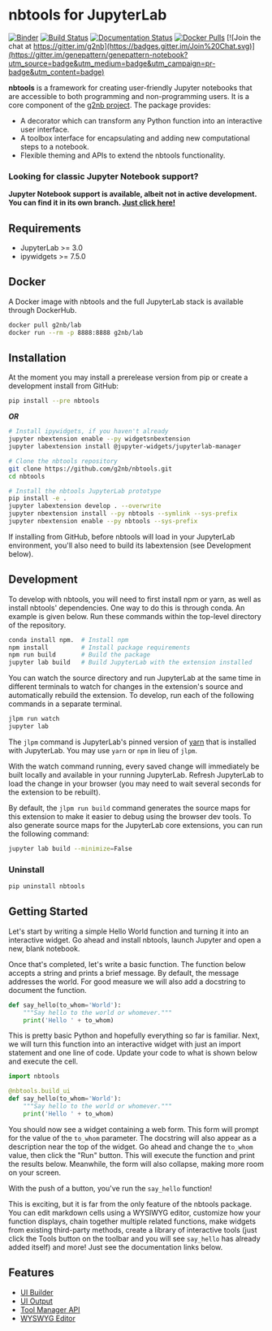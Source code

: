 # nbtools for JupyterLab

[![Binder](https://mybinder.org/badge_logo.svg)](https://mybinder.org/v2/gh/g2nb/nbtools/lab?urlpath=lab)
[![Build Status](https://travis-ci.org/g2nb/nbtools.svg?branch=lab)](https://travis-ci.org/genepattern/nbtools)
[![Documentation Status](https://img.shields.io/badge/docs-latest-brightgreen.svg?style=flat)](https://gpnotebook-website-docs.readthedocs.io/en/latest/)
[![Docker Pulls](https://img.shields.io/docker/pulls/genepattern/genepattern-notebook.svg)](https://hub.docker.com/r/genepattern/lab/)
[![Join the chat at https://gitter.im/g2nb](https://badges.gitter.im/Join%20Chat.svg)](https://gitter.im/genepattern/genepattern-notebook?utm_source=badge&utm_medium=badge&utm_campaign=pr-badge&utm_content=badge)
<!--- ![Github Actions Status](https://github.com/g2nb/nbtools/workflows/Build/badge.svg) -->

**nbtools** is a framework for creating user-friendly Jupyter notebooks that are accessible to both programming and non-programming users. It is a core component of the [g2nb project](https://g2nb.org). The package provides:

* A decorator which can transform any Python function into an interactive user interface.
* A toolbox interface for encapsulating and adding new computational steps to a notebook.
* Flexible theming and APIs to extend the nbtools functionality.

### **Looking for classic Jupyter Notebook support?**
**Jupyter Notebook support is available, albeit not in active development. You can find it in its own branch. [Just click here!](https://github.com/g2nb/nbtools/tree/notebook)**


## Requirements

* JupyterLab >= 3.0
* ipywidgets >= 7.5.0

## Docker

A Docker image with nbtools and the full JupyterLab stack is available through DockerHub.

```bash
docker pull g2nb/lab
docker run --rm -p 8888:8888 g2nb/lab
```

## Installation

At the moment you may install a prerelease version from pip or create a development install from GitHub:

```bash
pip install --pre nbtools
```

***OR***

```bash
# Install ipywidgets, if you haven't already
jupyter nbextension enable --py widgetsnbextension
jupyter labextension install @jupyter-widgets/jupyterlab-manager

# Clone the nbtools repository
git clone https://github.com/g2nb/nbtools.git
cd nbtools

# Install the nbtools JupyterLab prototype
pip install -e .
jupyter labextension develop . --overwrite
jupyter nbextension install --py nbtools --symlink --sys-prefix
jupyter nbextension enable --py nbtools --sys-prefix
```

If installing from GitHub, before nbtools will load in your JupyterLab environment, you'll also need to build its 
labextension (see Development below). 

## Development

To develop with nbtools, you will need to first install npm or yarn, as well as install nbtools' dependencies. One way 
to do this is through conda. An example is given below. Run these commands within the top-level directory of the repository.

```bash
conda install npm.  # Install npm
npm install         # Install package requirements
npm run build       # Build the package
jupyter lab build   # Build JupyterLab with the extension installed
```

You can watch the source directory and run JupyterLab at the same time in different terminals to watch for changes in 
the extension's source and automatically rebuild the extension. To develop, run each of the following commands in a 
separate terminal. 

```bash
jlpm run watch
jupyter lab
```

The `jlpm` command is JupyterLab's pinned version of [yarn](https://yarnpkg.com/) that is installed with JupyterLab. You 
may use `yarn` or `npm` in lieu of `jlpm`.

With the watch command running, every saved change will immediately be built locally and available in your running 
JupyterLab. Refresh JupyterLab to load the change in your browser (you may need to wait several seconds for the 
extension to be rebuilt).

By default, the `jlpm run build` command generates the source maps for this extension to make it easier to debug using 
the browser dev tools. To also generate source maps for the JupyterLab core extensions, you can run the following command:

```bash
jupyter lab build --minimize=False
```

### Uninstall

```bash
pip uninstall nbtools
```

## Getting Started

Let's start by writing a simple Hello World function and turning it into an interactive widget. Go ahead and install nbtools, launch
Jupyter and open a new, blank notebook.

Once that's completed, let's write a basic function. The function below accepts a string and prints a brief message. By default, the message addresses the world. For good measure we will also add a docstring to document the function.

```python
def say_hello(to_whom='World'):
    """Say hello to the world or whomever."""
    print('Hello ' + to_whom)
```

This is pretty basic Python and hopefully everything so far is familiar. Next, we will turn this function into an interactive widget with just an import statement and one line of code. Update your code to what is shown below and execute the cell.

```python
import nbtools

@nbtools.build_ui
def say_hello(to_whom='World'):
    """Say hello to the world or whomever."""
    print('Hello ' + to_whom)
```

You should now see a widget containing a web form. This form will prompt for the value of the `to_whom` parameter. The docstring will also appear as a description near the top of the widget. Go ahead and change the `to_whom` value, then click the "Run" button. This will execute the function and print the results below. Meanwhile, the form will also collapse, making more room on your screen.

With the push of a button, you've run the `say_hello` function!

This is exciting, but it is far from the only feature of the nbtools package. You can edit markdown cells using a WYSIWYG editor, customize how your function displays, chain together multiple related functions, make widgets from existing third-party methods, create a library of interactive tools (just click the Tools button on the toolbar and you will see `say_hello` has already added itself) and more! Just see the documentation links below.

## Features

* [UI Builder](docs/uibuilder.md)
* [UI Output](docs/uioutput.md)
* [Tool Manager API](docs/toolmanager.md)
* [WYSWYG Editor](docs/wysiwyg.md)
